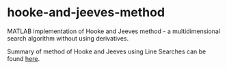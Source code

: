 # hooke-and-jeeves-method
MATLAB implementation of Hooke and Jeeves method - a multidimensional search algorithm without using derivatives.

Summary of method of Hooke and Jeeves using Line Searches can be found [here](https://drive.google.com/file/d/1MRVowwejQ5ic2MdLB65bBixvfleq-oWA/view?usp=sharing).

